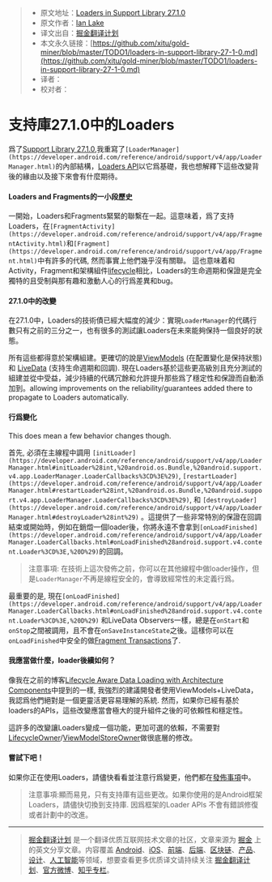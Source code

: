 > * 原文地址：[Loaders in Support Library 27.1.0](https://medium.com/google-developers/loaders-in-support-library-27-1-0-b1a1f0fee638)
> * 原文作者：[Ian Lake](https://medium.com/@ianhlake?source=post_header_lockup)
> * 译文出自：[掘金翻译计划](https://github.com/xitu/gold-miner)
> * 本文永久链接：[https://github.com/xitu/gold-miner/blob/master/TODO1/loaders-in-support-library-27-1-0.md](https://github.com/xitu/gold-miner/blob/master/TODO1/loaders-in-support-library-27-1-0.md)
> * 译者：
> * 校对者：

# 支持庫27.1.0中的Loaders

爲了[Support Library 27.1.0](https://developer.android.com/topic/libraries/support-library/revisions.html#27-1-0),我重寫了`[LoaderManager](https://developer.android.com/reference/android/support/v4/app/LoaderManager.html)`的內部結構，[Loaders API](https://developer.android.com/guide/components/loaders.html)以它爲基礎，我也想解釋下這些改變背後的緣由以及接下來會有什麼期待。


#### Loaders and Fragments的一小段歷史

一開始，Loaders和Fragments緊緊的聯繫在一起。這意味着，爲了支持Loaders，在`[FragmentActivity](https://developer.android.com/reference/android/support/v4/app/FragmentActivity.html)`和`[Fragment](https://developer.android.com/reference/android/support/v4/app/Fragment.html)`中有許多的代碼, 然而事實上他們幾乎沒有關聯。 這也意味着和Activity，Fragment和架構組件[lifecycle](https://developer.android.com/topic/libraries/architecture/lifecycle.html)相比，Loaders的生命週期和保證是完全獨特的且受制與那有趣和激動人心的行爲差異和bug。

#### 27.1.0中的改變

在27.1.0中，Loaders的技術債已經大幅度的減少：實現`LoaderManager`的代碼行數只有之前的三分之一，也有很多的測試讓Loaders在未來能夠保持一個良好的狀態。

所有這些都得意於架構組建。更確切的說是[ViewModels](https://developer.android.com/topic/libraries/architecture/viewmodel.html) (在配置變化是保持狀態) 和 [LiveData](https://developer.android.com/topic/libraries/architecture/livedata.html) (支持生命週期和回調). 現在Loaders基於這些更高級別且充分測試的組建並從中受益，減少持續的代碼冗餘和允許提升那些爲了穩定性和保證而自動添加到。allowing improvements on the reliability/guarantees added there to propagate to Loaders automatically.

#### 行爲變化

This does mean a few behavior changes though.

首先, 必須在主線程中調用 `[initLoader](https://developer.android.com/reference/android/support/v4/app/LoaderManager.html#initLoader%28int,%20android.os.Bundle,%20android.support.v4.app.LoaderManager.LoaderCallbacks%3CD%3E%29)`, `[restartLoader](https://developer.android.com/reference/android/support/v4/app/LoaderManager.html#restartLoader%28int,%20android.os.Bundle,%20android.support.v4.app.LoaderManager.LoaderCallbacks%3CD%3E%29)`, 和 `[destroyLoader](https://developer.android.com/reference/android/support/v4/app/LoaderManager.html#destroyLoader%28int%29)` 。這提供了一些非常特別的保證在回調結束或開始時，例如在銷燬一個loader後，你將永遠不會拿到`[onLoadFinished](https://developer.android.com/reference/android/support/v4/app/LoaderManager.LoaderCallbacks.html#onLoadFinished%28android.support.v4.content.Loader%3CD%3E,%20D%29)`的回調。

> 注意事項: 在技術上這次發佈之前，你可以在其他線程中做loader操作，但是`LoaderManager`不再是線程安全的，會導致經常性的未定義行爲。

最重要的是, 現在`[onLoadFinished](https://developer.android.com/reference/android/support/v4/app/LoaderManager.LoaderCallbacks.html#onLoadFinished%28android.support.v4.content.Loader%3CD%3E,%20D%29)` 和LiveData Observers一樣，總是在`onStart`和`onStop`之間被調用，且不會在`onSaveInstanceState`之後。這樣你可以在`onLoadFinished`中安全的做[Fragment Transactions](https://developer.android.com/guide/components/fragments.html#Transactions)了.

#### 我應當做什麼，loader後續如何？

像我在之前的博客[Lifecycle Aware Data Loading with Architecture Components](https://medium.com/google-developers/lifecycle-aware-data-loading-with-android-architecture-components-f95484159de4)中提到的一樣, 我強烈的建議開發者使用ViewModels+LiveData，我認爲他們絕對是一個更靈活更容易理解的系統. 然而，如果你已經有基於loaders的APIs，這些改變應當會極大的提升組件之後的可依賴性和穩定性。

這許多的改變讓Loaders變成一個功能，更加可選的依賴，不需要對[LifecycleOwner](https://developer.android.com/reference/android/arch/lifecycle/LifecycleOwner.html)/[ViewModelStoreOwner](https://developer.android.com/reference/android/arch/lifecycle/ViewModelStoreOwner.html)做很底層的修改。

#### 嘗試下吧！

如果你正在使用Loaders，請儘快看看並注意行爲變更，他們都在[發佈事項](https://developer.android.com/topic/libraries/support-library/revisions.html#27-1-0)中。

> 注意事項:顯而易見，只有支持庫有這些更改。如果你使用的是Android框架Loaders，請儘快切換到支持庫. 因爲框架的Loader APIs 不會有錯誤修復或者計劃中的改進。


---

> [掘金翻译计划](https://github.com/xitu/gold-miner) 是一个翻译优质互联网技术文章的社区，文章来源为 [掘金](https://juejin.im) 上的英文分享文章。内容覆盖 [Android](https://github.com/xitu/gold-miner#android)、[iOS](https://github.com/xitu/gold-miner#ios)、[前端](https://github.com/xitu/gold-miner#前端)、[后端](https://github.com/xitu/gold-miner#后端)、[区块链](https://github.com/xitu/gold-miner#区块链)、[产品](https://github.com/xitu/gold-miner#产品)、[设计](https://github.com/xitu/gold-miner#设计)、[人工智能](https://github.com/xitu/gold-miner#人工智能)等领域，想要查看更多优质译文请持续关注 [掘金翻译计划](https://github.com/xitu/gold-miner)、[官方微博](http://weibo.com/juejinfanyi)、[知乎专栏](https://zhuanlan.zhihu.com/juejinfanyi)。
